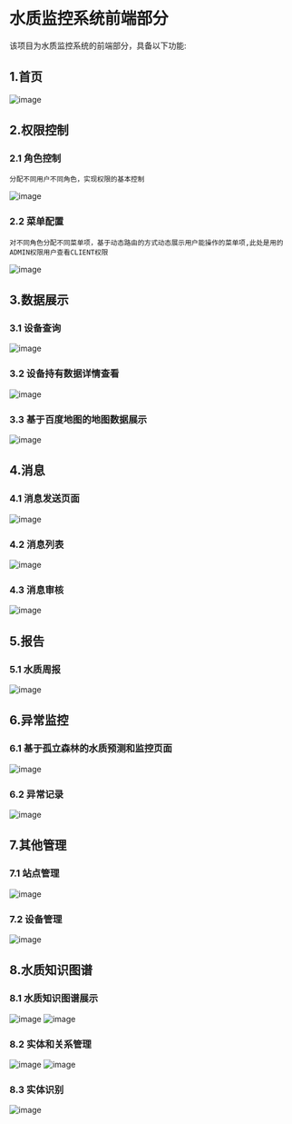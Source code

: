 # 水质监控系统前端部分
该项目为水质监控系统的前端部分，具备以下功能:
## 1.首页
![image](https://github.com/whl6785968/FrontEndOfWaterForG/blob/master/waterPic/index.png)
## 2.权限控制
### 2.1 角色控制
    分配不同用户不同角色，实现权限的基本控制
![image](https://github.com/whl6785968/FrontEndOfWaterForG/blob/master/waterPic/authControl.png)
### 2.2 菜单配置 
    对不同角色分配不同菜单项，基于动态路由的方式动态展示用户能操作的菜单项,此处是用的ADMIN权限用户查看CLIENT权限
![image](https://github.com/whl6785968/FrontEndOfWaterForG/blob/master/waterPic/menuConfig.png)
## 3.数据展示
### 3.1 设备查询
![image](https://github.com/whl6785968/FrontEndOfWaterForG/blob/master/waterPic/waterData0.png)
### 3.2 设备持有数据详情查看
![image](https://github.com/whl6785968/FrontEndOfWaterForG/blob/master/waterPic/waterData.png)
### 3.3 基于百度地图的地图数据展示
![image](https://github.com/whl6785968/FrontEndOfWaterForG/blob/master/waterPic/map.png)
## 4.消息
### 4.1 消息发送页面
![image](https://github.com/whl6785968/FrontEndOfWaterForG/blob/master/waterPic/sendMsg.png)
### 4.2 消息列表
![image](https://github.com/whl6785968/FrontEndOfWaterForG/blob/master/waterPic/msgList.png)
### 4.3 消息审核
![image](https://github.com/whl6785968/FrontEndOfWaterForG/blob/master/waterPic/msgReview.png)
## 5.报告
### 5.1 水质周报
![image](https://github.com/whl6785968/FrontEndOfWaterForG/blob/master/waterPic/waterReport.png)
## 6.异常监控
### 6.1 基于孤立森林的水质预测和监控页面
![image](https://github.com/whl6785968/FrontEndOfWaterForG/blob/master/waterPic/isoForest.png)
### 6.2 异常记录
![image](https://github.com/whl6785968/FrontEndOfWaterForG/blob/master/waterPic/errRecord.png)
## 7.其他管理
### 7.1 站点管理
![image](https://github.com/whl6785968/FrontEndOfWaterForG/blob/master/waterPic/stationMa.png)
### 7.2 设备管理
![image](https://github.com/whl6785968/FrontEndOfWaterForG/blob/master/waterPic/equipMa.png)
## 8.水质知识图谱
### 8.1 水质知识图谱展示
![image](https://github.com/whl6785968/FrontEndOfWaterForG/blob/master/waterPic/kg1.png)
![image](https://github.com/whl6785968/FrontEndOfWaterForG/blob/master/waterPic/kg2.png)
### 8.2 实体和关系管理
![image](https://github.com/whl6785968/FrontEndOfWaterForG/blob/master/waterPic/klm.png)
![image](https://github.com/whl6785968/FrontEndOfWaterForG/blob/master/waterPic/klm2.png)
### 8.3 实体识别
![image](https://github.com/whl6785968/FrontEndOfWaterForG/blob/master/waterPic/ner.png)
